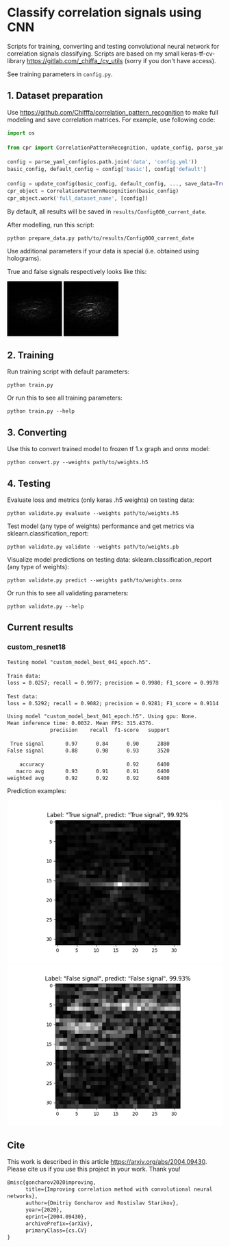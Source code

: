 # Classify correlation signals using CNN

Scripts for training, converting and testing convolutional neural network for correlation signals classifying.
Scripts are based on my small keras-tf-cv-library https://gitlab.com/_chiffa_/cv_utils (sorry if you don't have access).

See training parameters in `config.py`.

## 1. Dataset preparation

Use https://github.com/Chifffa/correlation_pattern_recognition to make full modeling and save correlation matrices.
For example, use following code:
```python
import os

from cpr import CorrelationPatternRecognition, update_config, parse_yaml_config

config = parse_yaml_config(os.path.join('data', 'config.yml'))
basic_config, default_config = config['basic'], config['default']

config = update_config(basic_config, default_config, ..., save_data=True)
cpr_object = CorrelationPatternRecognition(basic_config)
cpr_object.work('full_dataset_name', [config])
```
By default, all results will be saved in `results/Config000_current_date`.

After modelling, run this script:
```shell script
python prepare_data.py path/to/results/Config000_current_date
```
Use additional parameters if your data is special (i.e. obtained using holograms).

True and false signals respectively looks like this:

![true_signal.png](examples_for_github/true_signal.png)
![false_signal.png](examples_for_github/false_signal.png)

## 2. Training
Run training script with default parameters:
```shell script
python train.py
```
Or run this to see all training parameters:
```shell script
python train.py --help
```

## 3. Converting
Use this to convert trained model to frozen tf 1.x graph and onnx model:
```shell script
python convert.py --weights path/to/weights.h5
```

## 4. Testing
Evaluate loss and metrics (only keras .h5 weights) on testing data:
```shell script
python validate.py evaluate --weights path/to/weights.h5
```
Test model (any type of weights) performance and get metrics via
sklearn.classification_report:
```shell script
python validate.py validate --weights path/to/weights.pb
```
Visualize model predictions on testing data:
sklearn.classification_report (any type of weights):
```shell script
python validate.py predict --weights path/to/weights.onnx
```
Or run this to see all validating parameters:
```shell script
python validate.py --help
```

## Current results

### custom_resnet18

```
Testing model "custom_model_best_041_epoch.h5".

Train data:
loss = 0.0257; recall = 0.9977; precision = 0.9980; F1_score = 0.9978

Test data:
loss = 0.5292; recall = 0.9082; precision = 0.9281; F1_score = 0.9114
```

```
Using model "custom_model_best_041_epoch.h5". Using gpu: None.
Mean inference time: 0.0032. Mean FPS: 315.4376.
              precision    recall  f1-score   support

 True signal       0.97      0.84      0.90      2880
False signal       0.88      0.98      0.93      3520

    accuracy                           0.92      6400
   macro avg       0.93      0.91      0.91      6400
weighted avg       0.92      0.92      0.92      6400
```

Prediction examples:

![predict_true.png](examples_for_github/predict_true.png)
![predict_false.png](examples_for_github/predict_false.png)

## Cite

This work is described in this article https://arxiv.org/abs/2004.09430.
Please cite us if you use this project in your work. Thank you!
```
@misc{goncharov2020improving,
      title={Improving correlation method with convolutional neural networks}, 
      author={Dmitriy Goncharov and Rostislav Starikov},
      year={2020},
      eprint={2004.09430},
      archivePrefix={arXiv},
      primaryClass={cs.CV}
}
```
